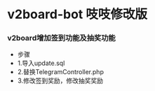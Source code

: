 # **v2board-bot 吱吱修改版**

### v2board增加签到功能及抽奖功能
- 步骤
- 1.导入update.sql
- 2.替换TelegramController.php
- 3.修改签到奖励，修改抽奖奖励

